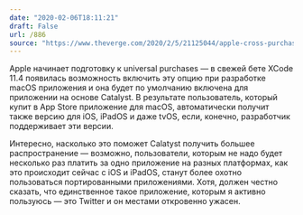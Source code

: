 ```yaml
---
date: "2020-02-06T18:11:21"
draft: False
url: /886
source: "https://www.theverge.com/2020/2/5/21125044/apple-cross-purchases-mac-ios-apps-xcode-beta-software-universal"
---
```


Apple начинает подготовку к universal purchases — в свежей бете XCode 11.4 появилась возможность включить эту опцию при разработке macOS приложения и она будет по умолчанию включена для приложении на основе Catalyst. В результате пользователь, который купит в App Store приложение для macOS, автоматически получит также версию для iOS, iPadOS и даже tvOS, если, конечно, разработчик поддерживает эти версии.

Интересно, насколько это поможет Calatyst получить большее распространение — возможно, пользователи, которым не надо будет несколько раз платить за одно приложение на разных платформах, как это происходит сейчас с iOS и iPadOS, станут более охотно пользоваться портированными приложениями. Хотя, должен честно сказать, что единственное такое приложение, которым я активно пользуюсь — это Twitter и он местами откровенно ужасен.
